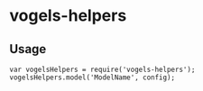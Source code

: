 # vogels-helpers

## Usage

```
var vogelsHelpers = require('vogels-helpers');
vogelsHelpers.model('ModelName', config);
```
